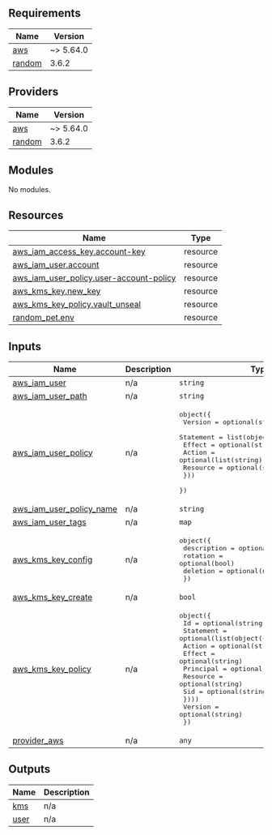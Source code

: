 <!-- BEGIN_TF_DOCS -->
## Requirements

| Name | Version |
|------|---------|
| <a name="requirement_aws"></a> [aws](#requirement\_aws) | ~> 5.64.0 |
| <a name="requirement_random"></a> [random](#requirement\_random) | 3.6.2 |

## Providers

| Name | Version |
|------|---------|
| <a name="provider_aws"></a> [aws](#provider\_aws) | ~> 5.64.0 |
| <a name="provider_random"></a> [random](#provider\_random) | 3.6.2 |

## Modules

No modules.

## Resources

| Name | Type |
|------|------|
| [aws_iam_access_key.account-key](https://registry.terraform.io/providers/hashicorp/aws/latest/docs/resources/iam_access_key) | resource |
| [aws_iam_user.account](https://registry.terraform.io/providers/hashicorp/aws/latest/docs/resources/iam_user) | resource |
| [aws_iam_user_policy.user-account-policy](https://registry.terraform.io/providers/hashicorp/aws/latest/docs/resources/iam_user_policy) | resource |
| [aws_kms_key.new_key](https://registry.terraform.io/providers/hashicorp/aws/latest/docs/resources/kms_key) | resource |
| [aws_kms_key_policy.vault_unseal](https://registry.terraform.io/providers/hashicorp/aws/latest/docs/resources/kms_key_policy) | resource |
| [random_pet.env](https://registry.terraform.io/providers/hashicorp/random/3.6.2/docs/resources/pet) | resource |

## Inputs

| Name | Description | Type | Default | Required |
|------|-------------|------|---------|:--------:|
| <a name="input_aws_iam_user"></a> [aws\_iam\_user](#input\_aws\_iam\_user) | n/a | `string` | `"terrahonker"` | no |
| <a name="input_aws_iam_user_path"></a> [aws\_iam\_user\_path](#input\_aws\_iam\_user\_path) | n/a | `string` | `"/system"` | no |
| <a name="input_aws_iam_user_policy"></a> [aws\_iam\_user\_policy](#input\_aws\_iam\_user\_policy) | n/a | <pre>object({<br>    Version = optional(string, "2012-10-17")<br>    Statement = list(object({<br>      Effect   = optional(string)<br>      Action   = optional(list(string))<br>      Resource = optional(string)<br>    }))<br>  })</pre> | n/a | yes |
| <a name="input_aws_iam_user_policy_name"></a> [aws\_iam\_user\_policy\_name](#input\_aws\_iam\_user\_policy\_name) | n/a | `string` | `""` | no |
| <a name="input_aws_iam_user_tags"></a> [aws\_iam\_user\_tags](#input\_aws\_iam\_user\_tags) | n/a | `map` | `{}` | no |
| <a name="input_aws_kms_key_config"></a> [aws\_kms\_key\_config](#input\_aws\_kms\_key\_config) | n/a | <pre>object({<br>    description = optional(string)<br>    rotation    = optional(bool)<br>    deletion    = optional(number)<br>  })</pre> | `null` | no |
| <a name="input_aws_kms_key_create"></a> [aws\_kms\_key\_create](#input\_aws\_kms\_key\_create) | n/a | `bool` | `true` | no |
| <a name="input_aws_kms_key_policy"></a> [aws\_kms\_key\_policy](#input\_aws\_kms\_key\_policy) | n/a | <pre>object({<br>    Id = optional(string)<br>    Statement = optional(list(object({<br>      Action    = optional(string)<br>      Effect    = optional(string)<br>      Principal = optional(map(any))<br>      Resource  = optional(string)<br>      Sid       = optional(string)<br>    })))<br>    Version = optional(string)<br>  })</pre> | `null` | no |
| <a name="input_provider_aws"></a> [provider\_aws](#input\_provider\_aws) | n/a | `any` | n/a | yes |

## Outputs

| Name | Description |
|------|-------------|
| <a name="output_kms"></a> [kms](#output\_kms) | n/a |
| <a name="output_user"></a> [user](#output\_user) | n/a |
<!-- END_TF_DOCS -->